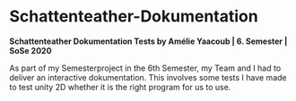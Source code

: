 # Schattenteather-Dokumentation

**Schattenteather Dokumentation Tests by Amélie Yaacoub | 6. Semester | SoSe 2020**

As part of my Semesterproject in the 6th Semester, my Team and I had to deliver an interactive dokumentation.
This involves some tests I have made to test unity 2D whether it is the right program for us to use.
